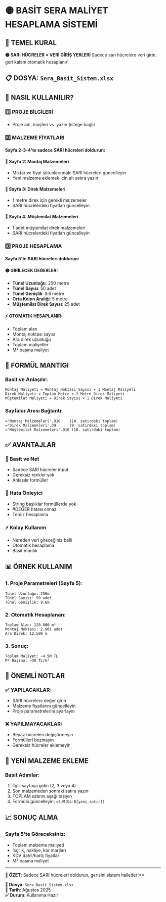 # 🟡 BASİT SERA MALİYET HESAPLAMA SİSTEMİ

## 🎯 TEMEL KURAL
**🟡 SARI HÜCRELER = VERİ GİRİŞ YERLERİ**
Sadece sarı hücrelere veri girin, geri kalanı otomatik hesaplanır!

## 📋 DOSYA: `Sera_Basit_Sistem.xlsx`

## 🔢 NASIL KULLANILIR?

### 1️⃣ PROJE BİLGİLERİ
- Proje adı, müşteri vs. yazın (isteğe bağlı)

### 2️⃣ MALZEME FİYATLARI
**Sayfa 2-3-4'te sadece SARI hücreleri doldurun:**

#### 📍 Sayfa 2: Montaj Malzemeleri
- Miktar ve fiyat sütunlarındaki SARI hücreleri güncelleyin
- Yeni malzeme eklemek için alt satıra yazın

#### 📍 Sayfa 3: Direk Malzemeleri  
- 1 metre direk için gerekli malzemeler
- SARI hücrelerdeki fiyatları güncelleyin

#### 📍 Sayfa 4: Müştemilat Malzemeleri
- 1 adet müştemilat direk malzemeleri
- SARI hücrelerdeki fiyatları güncelleyin

### 3️⃣ PROJE HESAPLAMA
**Sayfa 5'te SARI hücreleri doldurun:**

#### 🟡 GİRİLECEK DEĞERLER:
- **Tünel Uzunluğu**: 250 metre
- **Tünel Sayısı**: 50 adet
- **Tünel Genişlik**: 9.6 metre  
- **Orta Kolon Aralığı**: 5 metre
- **Müştemilat Direk Sayısı**: 25 adet

#### ⚡ OTOMATIK HESAPLANIR:
- Toplam alan
- Montaj noktası sayısı
- Ara direk uzunluğu
- Toplam maliyetler
- M² başına maliyet

## 🔧 FORMÜL MANTIGI

### Basit ve Anlaşılır:
```
Montaj Maliyeti = Montaj Noktası Sayısı × 1 Montaj Maliyeti
Direk Maliyeti = Toplam Metre × 1 Metre Direk Maliyeti
Müştemilat Maliyeti = Direk Sayısı × 1 Direk Maliyeti
```

### Sayfalar Arası Bağlantı:
```
='Montaj Malzemeleri'.D10    (10. satırdaki toplam)
='Direk Malzemeleri'.D9      (9. satırdaki toplam)  
='Müştemilat Malzemeleri'.D10 (10. satırdaki toplam)
```

## ✅ AVANTAJLAR

### 🎯 Basit ve Net
- Sadece SARI hücreler input
- Gereksiz renkler yok
- Anlaşılır formüller

### 🔧 Hata Önleyici  
- String başlıklar formüllerde yok
- #DEĞER hatası olmaz
- Temiz hesaplama

### ⚡ Kolay Kullanım
- Nereden veri gireceğiniz belli
- Otomatik hesaplama
- Basit mantık

## 📊 ÖRNEK KULLANIM

### 1. Proje Parametreleri (Sayfa 5):
```
Tünel Uzunluğu: 250m
Tünel Sayısı: 50 adet
Tünel Genişlik: 9.6m
```

### 2. Otomatik Hesaplanan:
```
Toplam Alan: 120.000 m²
Montaj Noktası: 2.601 adet
Ara Direk: 12.500 m
```

### 3. Sonuç:
```
Toplam Maliyet: ~4.5M TL
M² Başına: ~38 TL/m²
```

## 🎯 ÖNEMLİ NOTLAR

### ✅ YAPILACAKLAR:
- SARI hücrelere değer girin
- Malzeme fiyatlarını güncelleyin
- Proje parametrelerini ayarlayın

### ❌ YAPILMAYACAKLAR:
- Beyaz hücreleri değiştirmeyin
- Formülleri bozmayın
- Gereksiz hücreler eklemeyin

## 🔄 YENİ MALZEME EKLEME

### Basit Adımlar:
1. İlgili sayfaya gidin (2, 3 veya 4)
2. Son malzemeden sonraki satıra yazın
3. TOPLAM satırını aşağı taşıyın
4. Formülü güncelleyin: `=SUM(D4:D[yeni_satır])`

## 📈 SONUÇ ALMA

### Sayfa 5'te Göreceksiniz:
- Toplam malzeme maliyeti
- İşçilik, nakliye, kar marjları
- KDV dahil/hariç fiyatlar
- M² başına maliyet

---

**🎯 ÖZET**: Sadece SARI hücreleri doldurun, gerisini sistem halleder!**

**📁 Dosya**: `Sera_Basit_Sistem.xlsx`  
**📅 Tarih**: Ağustos 2025  
**✅ Durum**: Kullanıma Hazır
